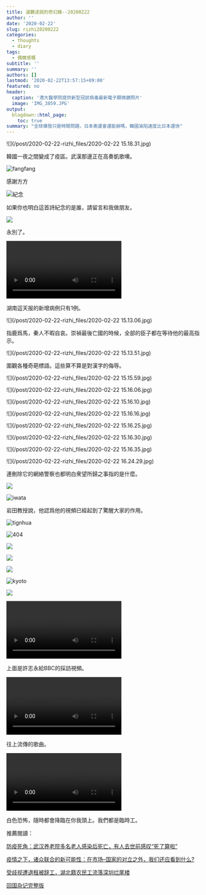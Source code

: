 ```yaml
---
title: 道聽途說的奇幻錄--20200222
author: ''
date: '2020-02-22'
slug: rizhi20200222
categories:
  - thoughts
  - diary
tags:
  - 偶爾感慨
subtitle: ''
summary: ''
authors: []
lastmod: '2020-02-22T13:57:15+09:00'
featured: no
header:
  caption: '港大醫學院提供新型冠狀病毒最新電子顯微鏡照片'
  image: 'IMG_3859.JPG'
output:
  blogdown::html_page:
    toc: true
summary: "全球爆發只是時間問題，日本奧運會還能辦嗎，韓國淪陷速度比日本還快"
---
```


![](/post/2020-02-22-rizhi_files/2020-02-22 15.18.31.jpg)

韓國一夜之間變成了疫區。武漢那邊正在高奏凱歌噢。




![fangfang](/post/2020-02-22-rizhi_files/EQ7Z043XYAAXvdZ.jpeg)

感謝方方

![紀念](/post/2020-02-22-rizhi_files/EQ7Z048XUAcTeXS.jpeg)

如果你也明白這首詩紀念的是誰，請留言和我做朋友。

![](/post/2020-02-22-rizhi_files/EQ7Z04vXkAEySYj.jpeg)

永別了。


<video width=auto height=auto controls allowfullscreen>
  <source src="/post/2020-02-22-rizhi_files/2020-02-22 15.41.21.mp4" type="video/mp4">
  <source src="movie.ogg" type="video/ogg">
  Your browser does not support the video tag.
</video>

湖南這天报的新增病例只有1例。

![](/post/2020-02-22-rizhi_files/2020-02-22 15.13.06.jpg)

指鹿爲馬，秦人不暇自哀。崇禎最後亡國的時候，全部的臣子都在等待他的最高指示。

![](/post/2020-02-22-rizhi_files/2020-02-22 15.13.51.jpg)


圍觀各種奇葩標語。這些算不算是對漢字的侮辱。

![](/post/2020-02-22-rizhi_files/2020-02-22 15.15.59.jpg)

![](/post/2020-02-22-rizhi_files/2020-02-22 15.16.06.jpg)

![](/post/2020-02-22-rizhi_files/2020-02-22 15.16.10.jpg)


![](/post/2020-02-22-rizhi_files/2020-02-22 15.16.16.jpg)

![](/post/2020-02-22-rizhi_files/2020-02-22 15.16.25.jpg)

![](/post/2020-02-22-rizhi_files/2020-02-22 15.16.30.jpg)

![](/post/2020-02-22-rizhi_files/2020-02-22 15.16.35.jpg)


![](/post/2020-02-22-rizhi_files/2020-02-22 16.24.29.jpg)

連刪除它的網絡警察也都明白衆望所歸之事指的是什麼。


![](/post/2020-02-22-rizhi_files/IMG_3776.JPG)

![iwata](/post/2020-02-22-rizhi_files/IMG_3833.jpg)

岩田教授說，他認爲他的視頻已經起到了驚醒大家的作用。

![tignhua](/post/2020-02-22-rizhi_files/IMG_3840.jpg)

![404](/post/2020-02-22-rizhi_files/IMG_3846.JPG)

![](/post/2020-02-22-rizhi_files/IMG_3855.JPG)

![](/post/2020-02-22-rizhi_files/IMG_3853.JPG)

![](/post/2020-02-22-rizhi_files/IMG_3848.JPG)

![kyoto](/post/2020-02-22-rizhi_files/IMG_3842.jpg)

![](/post/2020-02-22-rizhi_files/IMG_3838.JPG)

<video width=auto height=auto controls allowfullscreen>
  <source src="/post/2020-02-22-rizhi_files/-8385872939912590967.mp4" type="video/mp4">
  <source src="movie.ogg" type="video/ogg">
  Your browser does not support the video tag.
</video>

上面是許志永給BBC的採訪視頻。

<video width=auto height=auto controls allowfullscreen>
  <source src="/post/2020-02-22-rizhi_files/3613201553210937966.mp4" type="video/mp4">
  <source src="movie.ogg" type="video/ogg">
  Your browser does not support the video tag.
</video>

往上流傳的歌曲。


<video width=auto height=auto controls allowfullscreen>
  <source src="/post/2020-02-22-rizhi_files/3305706195076776798.mp4" type="video/mp4">
  <source src="movie.ogg" type="video/ogg">
  Your browser does not support the video tag.
</video>

白色恐怖，隨時都會降臨在你我頭上。我們都是臨時工。

推薦閱讀：

[防疫死角：武汉养老院多名老人感染后死亡，有人去世前感叹“死了算啦”](https://github.com/Terminus2049/Terminus2049.github.io/blob/master/_posts/2020-02-21-nursing-home.md)

[疫情之下，诸众联合的新可能性：在市场–国家的对立之外，我们还应看到什么?](https://github.com/Terminus2049/Terminus2049.github.io/blob/master/_posts/2020-02-21-Philosophia.md)

[受歧视遭退租被辞工，湖北籍农民工流落深圳烂尾楼](https://github.com/Terminus2049/Terminus2049.github.io/blob/master/_posts/2020-02-21-homeless.md)

[回国杂记完整版](http://www.duping.net/XHC/show.php?bbs=10&post=466358)